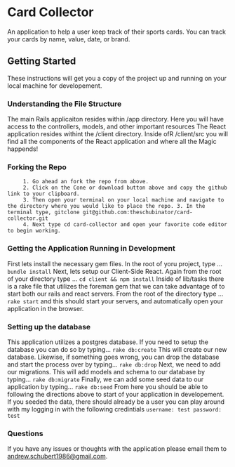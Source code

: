 # Card Collector
An application to help a user keep track of their sports cards. You can track your cards by name, value, date, or brand.

## Getting Started
These instructions will get you a copy of the project up and running on your local machine for developement.

### Understanding the File Structure
The main Rails applicaiton resides within /app directory. Here you will have access to the controllers, models, and other important resources
The React application resides withint the /client directory. Inside ofR /client/src you will find all the components of the React application and where all the Magic happends!

### Forking the Repo
```
	 1. Go ahead an fork the repo from above. 
	 2. Click on the Cone or download button above and copy the github link to your clipboard. 
	 3. Then open your terminal on your local machine and navigate to the directory where you would like to place the repo. 3. In the terminal type, gitclone git@github.com:theschubinator/card-collector.git 
	 4. Next type cd card-collector and open your favorite code editor to begin working.  
```

### Getting the Application Running in Development
First lets install the necessary gem files. In the root of yoru project, type ...
```bundle install```
Next, lets setup our Client-Side React. Again from the root of your directory type ...
```cd client && npm install```
Inside of lib/tasks there is a rake file that utilizes the foreman gem that we can take advantage of to start both our rails and react servers. From the root of the directory type ...
```rake start```
and this should start your servers, and automatically open your application in the browser.

### Setting up the database
This application utilizes a postgres database. If you need to setup the database you can do so by typing...
```rake db:create```
This will create our new database. Likewise, if something goes wrong, you can drop the database and start the process over by typing...
```rake db:drop```
Next, we need to add our migrations. This will add models and schema to our database by typing...
```rake db:migrate```
Finally, we can add some seed data to our application by typing...
```rake db:seed```
From here you should be able to following the directions above to start of your application in developement. 
If you seeded the data, there should already be a user you can play around with my logging in with the following credintials 
```username: test password: test```

### Questions
If you have any issues or thoughts with the application please email them to andrew.schubert1986@gmail.com.